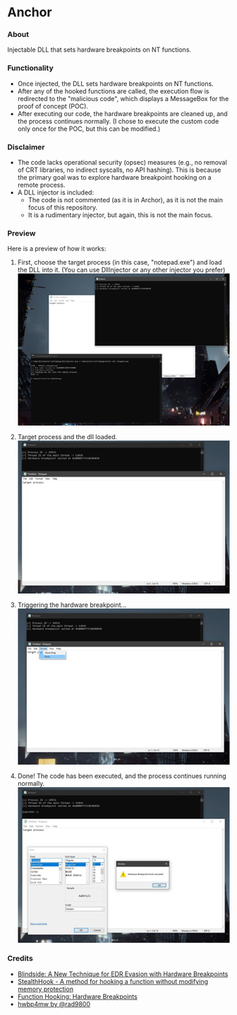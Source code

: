 # Anchor

### About
Injectable DLL that sets hardware breakpoints on NT functions.

### Functionality
- Once injected, the DLL sets hardware breakpoints on NT functions.
- After any of the hooked functions are called, the execution flow is redirected to the "malicious code", which displays a MessageBox for the proof of concept (POC).
- After executing our code, the hardware breakpoints are cleaned up, and the process continues normally. (I chose to execute the custom code only once for the POC, but this can be modified.)

### Disclaimer
- The code lacks operational security (opsec) measures (e.g., no removal of CRT libraries, no indirect syscalls, no API hashing). This is because the primary goal was to explore hardware breakpoint hooking on a remote process.
- A DLL injector is included:
  - The code is not commented (as it is in Archor), as it is not the main focus of this repository.
  - It is a rudimentary injector, but again, this is not the main focus.

### Preview
Here is a preview of how it works:

1. First, choose the target process (in this case, "notepad.exe") and load the DLL into it. (You can use DllInjector or any other injector you prefer)
  ![Image1](img/DllInjection.jpg)

2. Target process and the dll loaded.
![Image2](img/LoadedDll.jpg)

3. Triggering the hardware breakpoint...
![Image3](img/TriggeringTheHook.jpg)

4. Done! The code has been executed, and the process continues running normally.
![Image4](img/ExecutionCompleted.jpg)

### Credits
- [Blindside: A New Technique for EDR Evasion with Hardware Breakpoints](https://cymulate.com/blog/blindside-a-new-technique-for-edr-evasion-with-hardware-breakpoints)
- [StealthHook - A method for hooking a function without modifying memory protection](https://www.x86matthew.com/view_post?id=stealth_hook)
- [Function Hooking: Hardware Breakpoints](https://www.codereversing.com/archives/594)
- [hwbp4mw by @rad9800](https://github.com/rad9800/hwbp4mw/)

